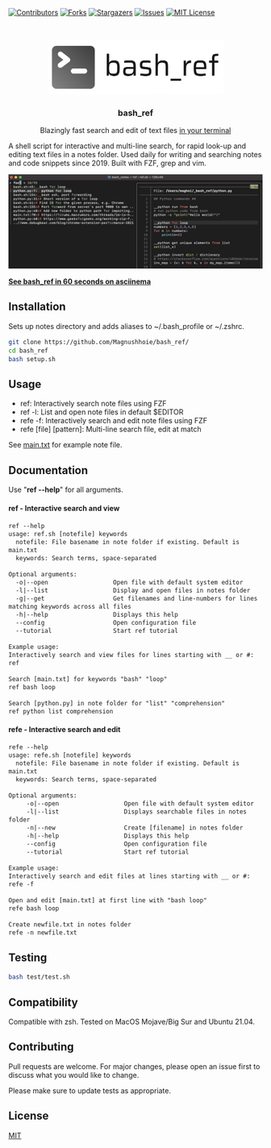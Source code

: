 <!-- PROJECT SHIELDS -->
[![Contributors][contributors-shield]][contributors-url]
[![Forks][forks-shield]][forks-url]
[![Stargazers][stars-shield]][stars-url]
[![Issues][issues-shield]][issues-url]
[![MIT License][license-shield]][license-url]

<!-- PROJECT LOGO -->
<br />
<p align="center">
  <a href="https://github.com/Magnushhoie/bash_ref">
    <img src="img/bash_ref.png" alt="Logo" width="350">
  </a>

  <h3 align="center">bash_ref</h3>

  <p align="center">
    Blazingly fast search and edit of text files
  <a href="https://asciinema.org/a/458105">in your terminal</a>
  </p>
</p>

A shell script for interactive and multi-line search, for rapid look-up and editing text files in a notes folder. Used daily for writing and searching notes and code snippets since 2019. Built with FZF, grep and vim.

<a href="https://asciinema.org/a/458105">
<img src="img/image.jpg" alt="Logo" width="700">

**[See bash_ref in 60 seconds on asciinema](https://asciinema.org/a/458105)**
  
## Installation

Sets up notes directory and adds aliases to ~/.bash_profile or ~/.zshrc.

```bash
git clone https://github.com/Magnushhoie/bash_ref/
cd bash_ref
bash setup.sh
```

## Usage
- ref: Interactively search note files using FZF
- ref -l: List and open note files in default $EDITOR
- refe -f: Interactively search and edit note files using FZF
- refe [file] [pattern]: Multi-line search file, edit at match



See [main.txt](_bash_ref/main.txt) for example note file.

## Documentation

Use "**ref --help**" for all arguments.

#### ref - Interactive search and view

```text
ref --help
usage: ref.sh [notefile] keywords
  notefile: File basename in note folder if existing. Default is main.txt
  keywords: Search terms, space-separated

Optional arguments:
  -o|--open                  Open file with default system editor
  -l|--list                  Display and open files in notes folder
  -g|--get                   Get filenames and line-numbers for lines matching keywords across all files
  -h|--help                  Displays this help
  --config                   Open configuration file
  --tutorial                 Start ref tutorial

Example usage:
Interactively search and view files for lines starting with __ or #:
ref

Search [main.txt] for keywords "bash" "loop"
ref bash loop

Search [python.py] in note folder for "list" "comprehension"
ref python list comprehension
```

#### refe - Interactive search and edit

```text
refe --help
usage: refe.sh [notefile] keywords
  notefile: File basename in note folder if existing. Default is main.txt
  keywords: Search terms, space-separated

Optional arguments:
     -o|--open                  Open file with default system editor
     -l|--list                  Displays searchable files in notes folder
     -n|--new                   Create [filename] in notes folder
     -h|--help                  Displays this help
     --config                   Open configuration file
     --tutorial                 Start ref tutorial

Example usage:
Interactively search and edit files at lines starting with __ or #:
refe -f

Open and edit [main.txt] at first line with "bash loop"
refe bash loop

Create newfile.txt in notes folder
refe -n newfile.txt
```

## Testing

```bash
bash test/test.sh
```

## Compatibility
Compatible with zsh. Tested on MacOS Mojave/Big Sur and Ubuntu 21.04. 

## Contributing
Pull requests are welcome. For major changes, please open an issue first to discuss what you would like to change.

Please make sure to update tests as appropriate.

## License
[MIT](https://choosealicense.com/licenses/mit/)

<!-- MARKDOWN LINKS & IMAGES -->
<!-- https://www.markdownguide.org/basic-syntax/#reference-style-links -->
[contributors-shield]: https://img.shields.io/github/contributors/Magnushhoie/bash_ref.svg?style=for-the-badge
[contributors-url]: https://github.com/Magnushhoie/bash_ref/graphs/contributors
[forks-shield]: https://img.shields.io/github/forks/Magnushhoie/bash_ref.svg?style=for-the-badge
[forks-url]: https://github.com/Magnushhoie/bash_ref/network/members
[stars-shield]: https://img.shields.io/github/stars/Magnushhoie/bash_ref.svg?style=for-the-badge
[stars-url]: https://github.com/Magnushhoie/bash_ref/stargazers
[issues-shield]: https://img.shields.io/github/issues/Magnushhoie/bash_ref.svg?style=for-the-badge
[issues-url]: https://github.com/Magnushhoie/bash_ref/issues
[license-shield]: https://img.shields.io/github/license/othneildrew/Best-README-Template.svg?style=for-the-badge
[license-url]: https://github.com/Magnushhoie/bash_ref/blob/master/LICENSE.txt

